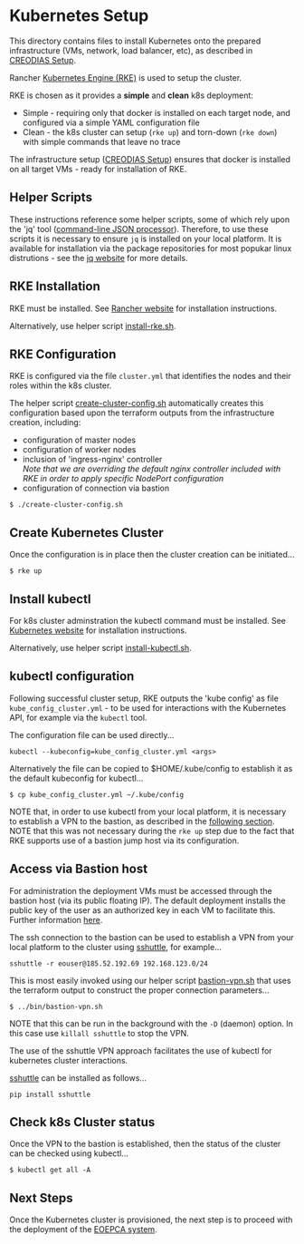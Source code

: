 # Kubernetes Setup

This directory contains files to install Kubernetes onto the prepared infrastructure (VMs, network, load balancer, etc), as described in [CREODIAS Setup](../creodias/README.md).

Rancher [Kubernetes Engine (RKE)](https://rancher.com/products/rke/) is used to setup the cluster.

RKE is chosen as it provides a **simple** and **clean** k8s deployment:
* Simple - requiring only that docker is installed on each target node, and configured via a simple YAML configuration file
* Clean - the k8s cluster can setup (`rke up`) and torn-down (`rke down`) with simple commands that leave no trace

The infrastructure setup ([CREODIAS Setup](../creodias/README.md)) ensures that docker is installed on all target VMs - ready for installation of RKE.

## Helper Scripts

These instructions reference some helper scripts, some of which rely upon the 'jq' tool ([command-line JSON processor](https://stedolan.github.io/jq/)). Therefore, to use these scripts it is necessary to ensure `jq` is installed on your local platform. It is available for installation via the package repositories for most popukar linux distrutions - see the [jq website](https://stedolan.github.io/jq/) for more details.

## RKE Installation

RKE must be installed. See [Rancher website](https://rancher.com/products/rke/) for installation instructions.

Alternatively, use helper script [install-rke.sh](../bin/install-rke.sh).

## RKE Configuration

RKE is configured via the file `cluster.yml` that identifies the nodes and their roles within the k8s cluster.

The helper script [create-cluster-config.sh](create-cluster-config.sh) automatically creates this configuration based upon the terraform outputs from the infrastructure creation, including:
* configuration of master nodes
* configuration of worker nodes
* inclusion of 'ingress-nginx' controller<br>
  *Note that we are overriding the default nginx controller included with RKE in order to apply specific NodePort configuration*
* configuration of connection via bastion

```
$ ./create-cluster-config.sh
```

## Create Kubernetes Cluster

Once the configuration is in place then the cluster creation can be initiated...

```
$ rke up
```

## Install kubectl

For k8s cluster adminstration the kubectl command must be installed. See [Kubernetes website](https://kubernetes.io/docs/tasks/tools/install-kubectl/) for installation instructions.

Alternatively, use helper script [install-kubectl.sh](../bin/install-rke.sh).

## kubectl configuration

Following successful cluster setup, RKE outputs the 'kube config' as file `kube_config_cluster.yml` - to be used for interactions with the Kubernetes API, for example via the `kubectl` tool.

The configuration file can be used directly...
```
kubectl --kubeconfig=kube_config_cluster.yml <args>
```

Alternatively the file can be copied to $HOME/.kube/config to establish it as the default kubeconfig for kubectl...
```
$ cp kube_config_cluster.yml ~/.kube/config
```

NOTE that, in order to use kubectl from your local platform, it is necessary to establish a VPN to the bastion, as described in the [following section](#access-via-bastion-host). NOTE that this was not necessary during the `rke up` step due to the fact that RKE supports use of a bastion jump host via its configuration.

## Access via Bastion host

For administration the deployment VMs must be accessed through the bastion host (via its public floating IP). The default deployment installs the public key of the user as an authorized key in each VM to facilitate this. Further information [here](../creodias/README.md#access_via_bastion_host).

The ssh connection to the bastion can be used to establish a VPN from your local platform to the cluster using [sshuttle](https://sshuttle.readthedocs.io/en/stable/), for example...
```
sshuttle -r eouser@185.52.192.69 192.168.123.0/24
```

This is most easily invoked using our helper script [bastion-vpn.sh](../bin/bastion-vpn.sh) that uses the terraform output to construct the proper connection parameters...
```
$ ../bin/bastion-vpn.sh
```
NOTE that this can be run in the background with the `-D` (daemon) option. In this case use `killall sshuttle` to stop the VPN.

The use of the sshuttle VPN approach facilitates the use of kubectl for kubernetes cluster interactions.

[sshuttle](https://sshuttle.readthedocs.io/en/stable/) can be installed as follows...
```
pip install sshuttle
```

## Check k8s Cluster status

Once the VPN to the bastion is established, then the status of the cluster can be checked using kubectl...

```
$ kubectl get all -A
```

## Next Steps

Once the Kubernetes cluster is provisioned, the next step is to proceed with the deployment of the [EOEPCA system](../terraform/test/README.md).
